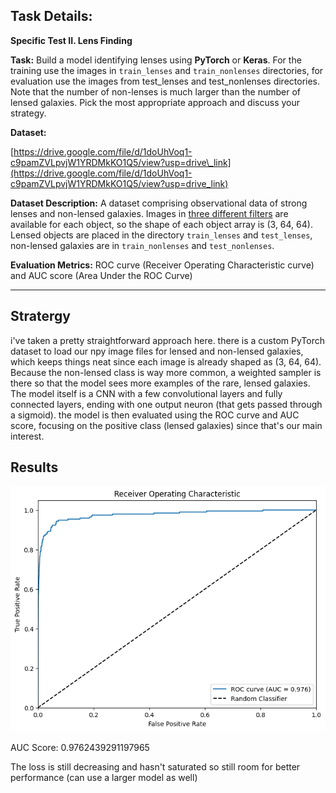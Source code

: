 ## Task Details:

**Specific Test II. Lens Finding**

**Task:** Build a model identifying lenses using **PyTorch** or **Keras**. For the training use the images in `train_lenses` and `train_nonlenses` directories, for evaluation use the images from test\_lenses and test\_nonlenses directories. Note that the number of non-lenses is much larger than the number of lensed galaxies. Pick the most appropriate approach and discuss your strategy.

**Dataset:**

[https://drive.google.com/file/d/1doUhVoq1-c9pamZVLpvjW1YRDMkKO1Q5/view?usp=drive\_link](https://drive.google.com/file/d/1doUhVoq1-c9pamZVLpvjW1YRDMkKO1Q5/view?usp=drive_link)

**Dataset Description:** A dataset comprising observational data of strong lenses and non-lensed galaxies. Images in [three different filters](https://skyserver.sdss.org/dr1/en/proj/advanced/color/sdssfilters.asp) are available for each object, so the shape of each object array is (3, 64, 64). Lensed objects are placed in the directory `train_lenses` and `test_lenses`, non-lensed galaxies are in `train_nonlenses` and `test_nonlenses`.

**Evaluation Metrics:** ROC curve (Receiver Operating Characteristic curve) and AUC score (Area Under the ROC Curve) 

---

## Stratergy

i've taken a pretty straightforward approach here. there is a custom PyTorch dataset to load our npy image files for lensed and non-lensed galaxies, which keeps things neat since each image is already shaped as (3, 64, 64). Because the non-lensed class is way more common, a weighted sampler is there so that the model sees more examples of the rare, lensed galaxies. The model itself is a CNN with a few convolutional layers and fully connected layers, ending with one output neuron (that gets passed through a sigmoid). the model is then evaluated using the ROC curve and AUC score, focusing on the positive class (lensed galaxies) since that's our main interest.

## Results

![Result using NewCNN](image.png)

AUC Score: 0.9762439291197965 

The loss is still decreasing and hasn't saturated so still room for better performance (can use a larger model as well)